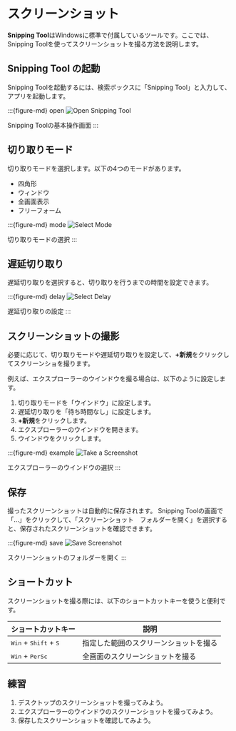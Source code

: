 # スクリーンショット

**Snipping Tool**はWindowsに標準で付属しているツールです。ここでは、Snipping Toolを使ってスクリーンショットを撮る方法を説明します。

## Snipping Tool の起動

Snipping Toolを起動するには、検索ボックスに「Snipping Tool」と入力して、アプリを起動します。

:::{figure-md} open ![Open Snipping Tool](../images/screenshot/open.png)

Snipping Toolの基本操作画面 :::

## 切り取りモード

切り取りモードを選択します。以下の4つのモードがあります。

* 四角形
* ウィンドウ
* 全画面表示
* フリーフォーム

:::{figure-md} mode ![Select Mode](../images/screenshot/mode.png)

切り取りモードの選択 :::

## 遅延切り取り

遅延切り取りを選択すると、切り取りを行うまでの時間を設定できます。

:::{figure-md} delay ![Select Delay](../images/screenshot/delay.png)

遅延切り取りの設定 :::

## スクリーンショットの撮影

必要に応じて、切り取りモードや遅延切り取りを設定して、**+新規**をクリックしてスクリーンショを撮ります。

例えば、エクスプローラーのウインドウを撮る場合は、以下のように設定します。

1. 切り取りモードを「ウインドウ」に設定します。
2. 遅延切り取りを「待ち時間なし」に設定します。
3. **+新規**をクリックします。
4. エクスプローラーのウインドウを開きます。
5. ウインドウをクリックします。

:::{figure-md} example ![Take a Screenshot](../images/screenshot/example.png)

エクスプローラーのウインドウの選択 :::

## 保存

撮ったスクリーンショットは自動的に保存されます。 Snipping Toolの画面で「…」をクリックして、「スクリーンショット　フォルダーを開く」を選択すると、保存されたスクリーンショットを確認できます。

:::{figure-md} save ![Save Screenshot](../images/screenshot/save.png)

スクリーンショットのフォルダーを開く :::

## ショートカット

スクリーンショットを撮る際には、以下のショートカットキーを使うと便利です。

| ショートカットキー                                        | 説明                  |
| ------------------------------------------------ | ------------------- |
| <kbd>Win</kbd> + <kbd>Shift</kbd> + <kbd>S</kbd> | 指定した範囲のスクリーンショットを撮る |
| <kbd>Win</kbd> + <kbd>PerSc</kbd>                | 全画面のスクリーンショットを撮る    |

## 練習

1. デスクトップのスクリーンショットを撮ってみよう。
2. エクスプローラーのウインドウのスクリーンショットを撮ってみよう。
3. 保存したスクリーンショットを確認してみよう。
